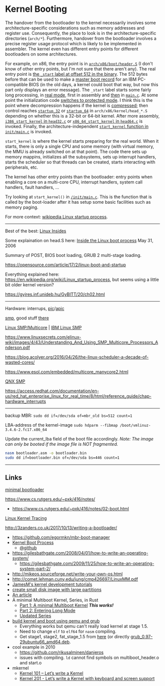 # Kernel Booting

The handover from the bootloader to the kernel necessarily involves some architecture-specific considerations such as memory addresses and register use. Consequently, the place to look is in the architecture-specific directories (`arch/*`). Furthermore, handover from the bootloader involves a precise register usage protocol which is likely to be implemented in assembler. The kernel even has different entry points for different bootloaders on some architectures.

For example, on x86, the entry point is in [`arch/x86/boot/header.S`](https://elixir.bootlin.com/linux/latest/source/arch/x86/boot/header.S) (I don't know of other entry points, but I'm not sure that there aren't any). The real entry point is [the `_start` label at offset 512 in the binary](https://elixir.bootlin.com/linux/latest/source/arch/x86/boot/header.S#L290). The 512 bytes before that can be used to make a [master boot record](http://en.wikipedia.org/wiki/Master_Boot_Record) for an IBM PC-compatible BIOS (in the old days, a kernel could boot that way, but now this part only displays an error message). The `_start` label starts some fairly long processing, in [real mode](http://en.wikipedia.org/wiki/Real_mode), first in assembly and [then](http://lxr.free-electrons.com/source/arch/x86/boot/header.S?v=3.16#L509) in [`main.c`](http://lxr.free-electrons.com/source/arch/x86/boot/main.c?v=3.16#L135). At some point the initialization code [switches to protected mode](http://lxr.free-electrons.com/source/arch/x86/boot/pm.c?v=3.16#L104). I think this is the point where decompression happens if the kernel is [compressed](http://lxr.free-electrons.com/source/arch/x86/boot/compressed/?v=3.16); then control reaches [`startup_32`](https://elixir.bootlin.com/linux/latest/source/arch/x86/boot/compressed/head_32.S#L80) or [`startup_64`](https://elixir.bootlin.com/linux/latest/source/arch/x86/boot/compressed/head_64.S#L45) in `arch/x86/kernel/head_*.S` depending on whether this is a 32-bit or 64-bit kernel. After more assembly, [`i386_start_kernel` in `head32.c`](https://elixir.bootlin.com/linux/latest/source/arch/x86/kernel/head32.c#L32) or [`x86_64_start_kernel` in `head64.c`](https://elixir.bootlin.com/linux/latest/source/arch/x86/kernel/head64.c#L140) is invoked. Finally, the architecture-independent [`start_kernel` function in `init/main.c`](https://elixir.bootlin.com/linux/latest/source/init/main.c#L501) is invoked.

`start_kernel` is where the kernel starts preparing for the real world. When it starts, there is only a single CPU and some memory (with virtual memory, the MMU is already switched on at that point). The code there sets up memory mappins, initializes all the subsystems, sets up interrupt handlers, starts the scheduler so that threads can be created, starts interacting with peripherals, etc.

The kernel has other entry points than the bootloader: entry points when enabling a core on a multi-core CPU, interrupt handlers, system call handlers, fault handlers, …

Try looking at `start_kernel()` in [`/init/main.c`](https://elixir.bootlin.com/linux/latest/source/init/main.c#L501). This is the function that is called by the boot-loader after it has setup some basic facilities such as memory paging.

For more context: [wikipedia Linux startup process](http://en.wikipedia.org/wiki/Linux_startup_process).

---

Best of the best: [Linux Insides](https://0xax.gitbooks.io/linux-insides/content/Booting/)

Some explaination on head.S here: [Inside the Linux boot process](https://developer.ibm.com/technologies/linux/articles/l-linuxboot/) May 31, 2006

Summary of POST, BIOS boot loading, GRUB 2 multi-stage loading.

https://opensource.com/article/17/2/linux-boot-and-startup

Everything explained here: https://en.wikipedia.org/wiki/Linux_startup_process, but seems using a little bit older kernel version?

https://gyires.inf.unideb.hu/GyBITT/20/ch02.html

---

Hardware: interrups, [pic](https://en.wikipedia.org/wiki/Programmable_interrupt_controller)/[apic](https://en.wikipedia.org/wiki/Advanced_Programmable_Interrupt_Controller)

[smp](http://download.xskernel.org/docs/processors/multiprocessing/smp.html), good stuff [there](http://download.xskernel.org)

[Linux SMP/Multicore](https://technolinchpin.wordpress.com/2015/11/05/linux-smp-and-multicore/) | [IBM Linux SMP](https://www.ibm.com/developerworks/library/l-linux-smp)

https://www.linuxsecrets.com/elinux-wiki/images/4/43/Understanding_And_Using_SMP_Multicore_Processors_Anderson.pdf

https://blog.acolyer.org/2016/04/26/the-linux-scheduler-a-decade-of-wasted-cores/

https://www.esol.com/embedded/multicore_manycore2.html

[QNX SMP](http://www.qnx.com/developers/docs/7.1/#com.qnx.doc.neutrino.sys_arch/topic/smp.html)

https://access.redhat.com/documentation/en-us/red_hat_enterprise_linux_for_real_time/8/html/reference_guide/chap-hardware_interrupts

---

backup MBR:
`sudo dd if=/dev/sda of=mbr_old bs=512 count=1`

LBA-address of the kernel-image
`sudo hdparm --fibmap /boot/vmlinuz-3.4.6-2.fc17.x86_64`

Update the current_lba field of the boot file accordingly. *Note: The image can only be booted if the image file is NOT fragmented.*

```bash
nasm bootloader.asm -o bootloader.bin
sudo dd if=bootloader.bin of=/dev/sda bs=446 count=1
```

---

## Links

[minimal bootloader](https://github.com/Stefan20162016/linux-insides-code/blob/master/bootloader.asm)

https://www.cs.rutgers.edu/~pxk/416/notes/
- https://www.cs.rutgers.edu/~pxk/416/notes/02-boot.html

[Linux Kernel Tracing](https://github.com/Stefan20162016/tracing)

http://3zanders.co.uk/2017/10/13/writing-a-bootloader/

- https://github.com/egormkn/mbr-boot-manager
- [Kernel Boot Process](https://0xax.gitbooks.io/linux-insides/content/Booting/)
  - [@github](https://github.com/0xAX/linux-insides/tree/master/Booting)
- https://gilesbathgate.com/2008/04/01/how-to-write-an-operating-system/
  - https://gilesbathgate.com/2009/11/25/how-to-write-an-operating-system-part-2/
- http://mikeos.sourceforge.net/write-your-own-os.html
- http://comet.lehman.cuny.edu/jung/cmp426697/LinuxMM.pdf
- [JamesM's kernel development tutorials](http://www.jamesmolloy.co.uk/tutorial_html/)
- [create small disk image with large partitions](https://unix.stackexchange.com/questions/216570/how-do-i-create-small-disk-image-with-large-partitions)
- [An article](https://news.ycombinator.com/item?id=12182156)
- A minimal Multiboot Kernel, Series, in Rust
  - [Part 1: A minimal Multiboot Kernel](multiboot_1.md) ***This works!***
  - [Part 2: Entering Long Mode](multiboot_2.md)
  - [Updated Series](https://os.phil-opp.com/)
- [build kernel and boot using qemu and grub](https://www.cs.vu.nl/~herbertb/misc/writingkernels.txt)
  - Everything works but qemu can't really load kernel at stage 1.5.
  - Need to change `elf` to `elf64` for `nasm` compiling.
  - Get stage1, stage2, fat_stage_1.5 from [here](https://www.aioboot.com/en/grub-legacy/) (or directly [grub_0.97-29ubuntu66_amd64.deb](http://mirrors.kernel.org/ubuntu/pool/main/g/grub/grub_0.97-29ubuntu66_amd64.deb).
- cool example in 2010
  - https://github.com/rikusalminen/danjeros
  - issues with compiling. `ld` cannot find symbols on multiboot_header.o and start.o
- mkernel
  - [Kernel 101 – Let’s write a Kernel](https://github.com/arjun024/mkernel)
  - [Kernel 201 - Let’s write a Kernel with keyboard and screen support](https://github.com/arjun024/mkeykernel)
